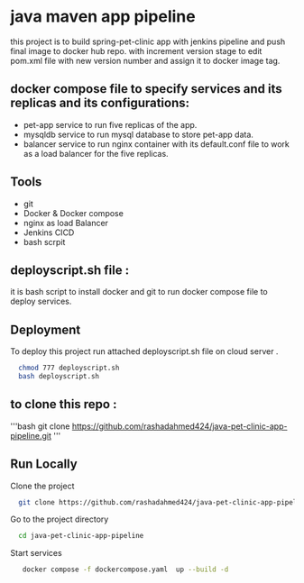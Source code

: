 # java maven app pipeline

this project is to build spring-pet-clinic app with jenkins pipeline and push final image to docker hub repo.
with increment version stage to edit pom.xml file with new version number and assign it to docker image tag.


## docker compose file to specify services and its replicas and its configurations:

* pet-app service to run five replicas of the app.
* mysqldb service to run mysql database to store pet-app data. 
* balancer service to run nginx container with its default.conf file to work as a load balancer for the five replicas.



## Tools

- git
- Docker & Docker compose 
- nginx as load Balancer  
- Jenkins CICD 
- bash scrpit

## deployscript.sh file :
it is bash script to install docker and git to run docker compose file to deploy services.

## Deployment

To deploy this project run attached deployscript.sh file on cloud server .

```bash
  chmod 777 deployscript.sh
  bash deployscript.sh
```

## to clone this repo :
'''bash
git clone https://github.com/rashadahmed424/java-pet-clinic-app-pipeline.git
'''



## Run Locally

Clone the project

```bash
  git clone https://github.com/rashadahmed424/java-pet-clinic-app-pipeline.git
```

Go to the project directory

```bash
  cd java-pet-clinic-app-pipeline
```


Start services 

```bash
   docker compose -f dockercompose.yaml  up --build -d 
```


